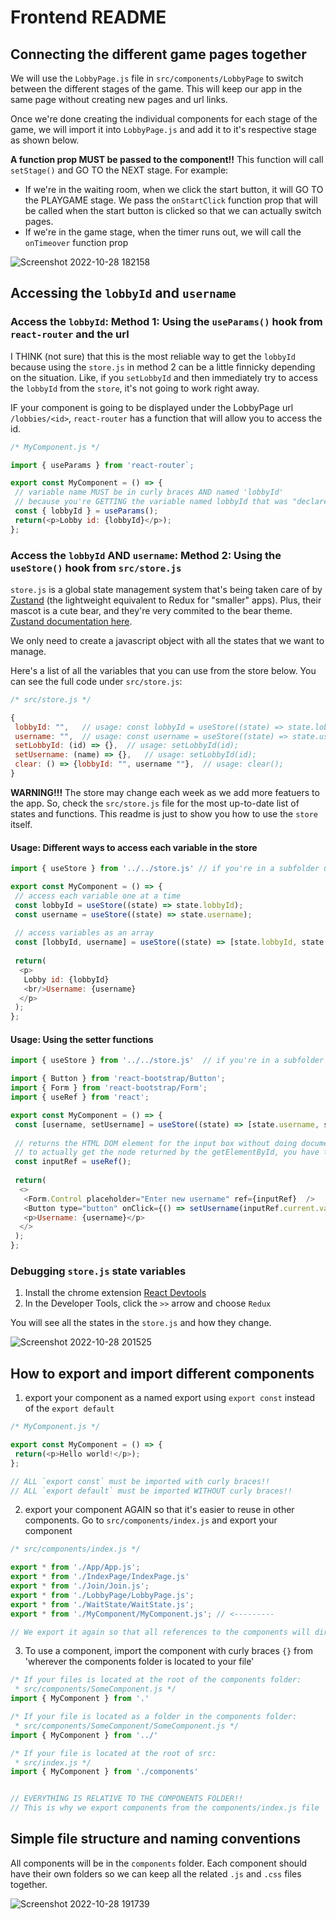 # Frontend README

## Connecting the different game pages together
We will use the `LobbyPage.js` file in `src/components/LobbyPage` to switch between the different stages of the game. This will keep our app in the same page without creating new pages and url links.

Once we're done creating the individual components for each stage of the game, we will import it into `LobbyPage.js` and add it to it's respective stage as shown below.

**A function prop MUST be passed to the component!!** This function will call `setStage()` and GO TO the NEXT stage. For example: 
- If we're in the waiting room, when we click the start button, it will GO TO the PLAYGAME stage. We pass the `onStartClick` function prop that will be called when the start button is clicked so that we can actually switch pages.
- If we're in the game stage, when the timer runs out, we will call the `onTimeover` function prop

![Screenshot 2022-10-28 182158](https://user-images.githubusercontent.com/44854928/198748494-f4cde210-7978-4a62-95ca-ecd1e3c6d7c1.png)

## Accessing the `lobbyId` and `username`

### Access the `lobbyId`: Method 1: Using the `useParams()` hook from `react-router` and the url
I THINK (not sure) that this is the most reliable way to get the `lobbyId` because using the `store.js` in method 2 can be a little finnicky depending on the situation. Like, if you `setLobbyId` and then immediately try to access the `lobbyId` from the `store`, it's not going to work right away.

IF your component is going to be displayed under the LobbyPage url `/lobbies/<id>`, `react-router` has a function that will allow you to access the id.

```javascript
/* MyComponent.js */

import { useParams } from 'react-router`;

export const MyComponent = () => {
 // variable name MUST be in curly braces AND named 'lobbyId'
 // because you're GETTING the variable named lobbyId that was "declared" in App.js as a route path
 const { lobbyId } = useParams(); 	
 return(<p>Lobby id: {lobbyId}</p>);
};
```

### Access the `lobbyId` AND `username`: Method 2: Using the `useStore()` hook from `src/store.js`

`store.js` is a global state management system that's being taken care of by [Zustand](https://zustand-demo.pmnd.rs/) (the lightweight equivalent to Redux for "smaller" apps). Plus, their mascot is a cute bear, and they're very commited to the bear theme. [Zustand documentation here](https://github.com/pmndrs/zustand).

We only need to create a javascript object with all the states that we want to manage.

Here's a list of all the variables that you can use from the store below. You can see the full code under `src/store.js`:
```javascript
/* src/store.js */

{
 lobbyId: "",   // usage: const lobbyId = useStore((state) => state.lobbyId);
 username: "",  // usage: const username = useStore((state) => state.username);
 setLobbyId: (id) => {},  // usage: setLobbyId(id);
 setUsername: (name) => {},   // usage: setLobbyId(id);
 clear: () => {lobbyId: "", username ""},  // usage: clear();
}
```

**WARNING!!!** The store may change each week as we add more featuers to the app. So, check the `src/store.js` file for the most up-to-date list of states and functions. This readme is just to show you how to use the `store` itself.

#### Usage: Different ways to access each variable in the store
```javascript
import { useStore } from '../../store.js' // if you're in a subfolder under components

export const MyComponent = () => {
 // access each variable one at a time
 const lobbyId = useStore((state) => state.lobbyId);
 const username = useStore((state) => state.username);
 
 // access variables as an array
 const [lobbyId, username] = useStore((state) => [state.lobbyId, state.username]);
 
 return(
  <p>
   Lobby id: {lobbyId}
   <br/>Username: {username}
  </p>
 );
};
```

#### Usage: Using the setter functions
```javascript
import { useStore } from '../../store.js'  // if you're in a subfolder under components

import { Button } from 'react-bootstrap/Button';
import { Form } from 'react-bootstrap/Form';
import { useRef } from 'react';

export const MyComponent = () => {
 const [username, setUsername] = useStore((state) => [state.username, state.setUsername]);
 
 // returns the HTML DOM element for the input box without doing document.getElementById()
 // to actually get the node returned by the getElementById, you have to use `inputRef.current`
 const inputRef = useRef(); 
 
 return(
  <>
   <Form.Control placeholder="Enter new username" ref={inputRef}  />
   <Button type="button" onClick={() => setUsername(inputRef.current.value)}>Change username</Button>
   <p>Username: {username}</p>
  </>
 );
};
```

### Debugging `store.js` state variables

1. Install the chrome extension [React Devtools](https://chrome.google.com/webstore/detail/redux-devtools/lmhkpmbekcpmknklioeibfkpmmfibljd?hl=en)
2. In the Developer Tools, click the `>>` arrow and choose `Redux`

You will see all the states in the `store.js` and how they change.

![Screenshot 2022-10-28 201525](https://user-images.githubusercontent.com/44854928/198752918-ab6411ec-aa23-44f7-9a64-26cd524a14b3.png)


## How to export and import different components
1. export your component as a named export using `export const` instead of the `export default`
```javascript
/* MyComponent.js */

export const MyComponent = () => {
 return(<p>Hello world!</p>);
};

// ALL `export const` must be imported with curly braces!!
// ALL `export default` must be imported WITHOUT curly braces!!
```

2. export your component AGAIN so that it's easier to reuse in other components. Go to `src/components/index.js` and export your component
```javascript
/* src/components/index.js */

export * from './App/App.js';
export * from './IndexPage/IndexPage.js'
export * from './Join/Join.js';
export * from './LobbyPage/LobbyPage.js';
export * from './WaitState/WaitState.js';
export * from './MyComponent/MyComponent.js'; // <---------

// We export it again so that all references to the components will directed to the 'components' folder
```

3. To use a component, import the component with curly braces `{}` from 'wherever the components folder is located to your file'
```javascript
/* If your files is located at the root of the components folder: 
 * src/components/SomeComponent.js */
import { MyComponent } from '.'

/* If your file is located as a folder in the components folder: 
 * src/components/SomeComponent/SomeComponent.js */
import { MyComponent } from '../'

/* If your file is located at the root of src: 
 * src/index.js */
import { MyComponent } from './components'


// EVERYTHING IS RELATIVE TO THE COMPONENTS FOLDER!! 
// This is why we export components from the components/index.js file
```

## Simple file structure and naming conventions

All components will be in the `components` folder. Each component should have their own folders so we can keep all the related `.js` and `.css` files together.

![Screenshot 2022-10-28 191739](https://user-images.githubusercontent.com/44854928/198749476-1a03c36e-4104-4e07-b9f0-fedffb3ede52.png)
